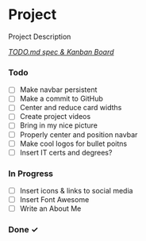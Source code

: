 # Project

Project Description

<em>[TODO.md spec & Kanban Board](https://bit.ly/3fCwKfM)</em>

### Todo

- [ ] Make navbar persistent  
- [ ] Make a commit to GitHub  
- [ ] Center and reduce card widths  
- [ ] Create project videos  
- [ ] Bring in my nice picture  
- [ ] Properly center and position navbar  
- [ ] Make cool logos for bullet poitns  
- [ ] Insert IT certs and degrees?  

### In Progress

- [ ] Insert icons & links to social media  
- [ ] Insert Font Awesome  
- [ ] Write an About Me  

### Done ✓


